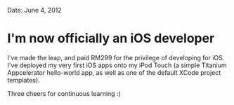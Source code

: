 Date: June 4, 2012

# I'm now officially an iOS developer

I've made the leap, and paid RM299 for the privilege of developing for iOS. I've deployed my very first iOS apps onto my iPod Touch (a simple Titanium Appcelerator hello-world app, as well as one of the default XCode project templates).

Three cheers for continuous learning :)